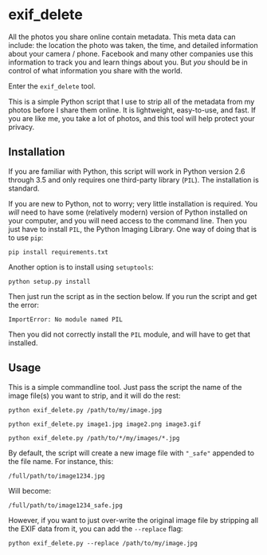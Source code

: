 # exif_delete

All the photos you share online contain metadata. This meta data can include: the location the photo was taken, the time, and detailed information about your camera / phone.  Facebook and many other companies use this information to track you and learn things about you. But *you* should be in control of what information you share with the world.

Enter the `exif_delete` tool.

This is a simple Python script that I use to strip all of the metadata from my photos before I share them online.  It is lightweight, easy-to-use, and fast.  If you are like me, you take a lot of photos, and this tool will help protect your privacy.


## Installation

If you are familiar with Python, this script will work in Python version 2.6 through 3.5 and only requires one third-party library (`PIL`).  The installation is standard.

If you are new to Python, not to worry; very little installation is required.  You *will* need to have some (relatively modern) version of Python installed on your computer, and you will need access to the command line. Then you just have to install `PIL`, the Python Imaging Library.  One way of doing that is to use `pip`:

    pip install requirements.txt

Another option is to install using `setuptools`:

    python setup.py install

Then just run the script as in the section below.  If you run the script and get the error:

    ImportError: No module named PIL

Then you did not correctly install the `PIL` module, and will have to get that installed.


## Usage

This is a simple commandline tool.  Just pass the script the name of the image file(s) you want to strip, and it will do the rest:

    python exif_delete.py /path/to/my/image.jpg
    
    python exif_delete.py image1.jpg image2.png image3.gif
    
    python exif_delete.py /path/to/*/my/images/*.jpg

By default, the script will create a new image file with `"_safe"` appended to the file name.  For instance, this:

    /full/path/to/image1234.jpg

Will become:

    /full/path/to/image1234_safe.jpg

However, if you want to just over-write the original image file by stripping all the EXIF data from it, you can add the `--replace` flag:

    python exif_delete.py --replace /path/to/my/image.jpg
